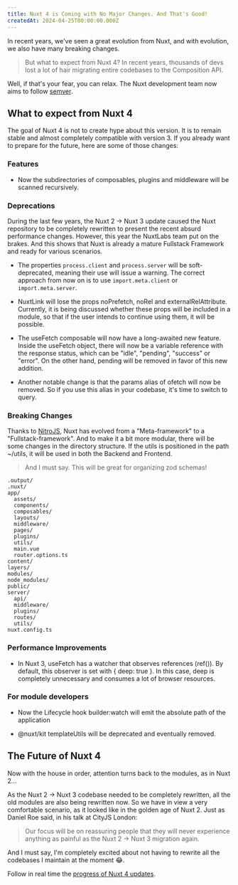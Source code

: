 ```yaml
---
title: Nuxt 4 is Coming with No Major Changes. And That's Good!
createdAt: 2024-04-25T00:00:00.000Z
---
```


In recent years, we've seen a great evolution from Nuxt, and with evolution, we also have many breaking changes.

> But what to expect from Nuxt 4? In recent years, thousands of devs lost a lot of hair migrating entire codebases to the Composition API.

Well, if that's your fear, you can relax. The Nuxt development team now aims to follow [semver](https://semver.org/).

## What to expect from Nuxt 4

The goal of Nuxt 4 is not to create hype about this version. It is to remain stable and almost completely compatible with version 3. If you already want to prepare for the future, here are some of those changes:

### Features

- Now the subdirectories of composables, plugins and middleware will be scanned recursively.

### Deprecations

During the last few years, the Nuxt 2 → Nuxt 3 update caused the Nuxt repository to be completely rewritten to present the recent absurd performance changes. However, this year the NuxtLabs team put on the brakes. And this shows that Nuxt is already a mature Fullstack Framework and ready for various scenarios.

- The properties `process.client` and `process.server` will be soft\-deprecated, meaning their use will issue a warning. The correct approach from now on is to use `import.meta.client` or `import.meta.server`.

* NuxtLink will lose the props noPrefetch, noRel and externalRelAttribute. Currently, it is being discussed whether these props will be included in a module, so that if the user intends to continue using them, it will be possible.

* The useFetch composable will now have a long-awaited new feature. Inside the useFetch object, there will now be a variable reference with the response status, which can be "idle", "pending", "success" or "error". On the other hand, pending will be removed in favor of this new addition.

* Another notable change is that the params alias of ofetch will now be removed. So if you use this alias in your codebase, it's time to switch to query.

### Breaking Changes

Thanks to [NitroJS](https://nitro.unjs.io/), Nuxt has evolved from a "Meta-framework" to a "Fullstack-framework". And to make it a bit more modular, there will be some changes in the directory structure. If the utils is positioned in the path ~/utils, it will be used in both the Backend and Frontend.

> And I must say. This will be great for organizing zod schemas!

```
.output/
.nuxt/
app/
  assets/
  components/
  composables/
  layouts/
  middleware/
  pages/
  plugins/
  utils/
  main.vue
  router.options.ts
content/
layers/
modules/
node_modules/
public/
server/
  api/
  middleware/
  plugins/
  routes/
  utils/
nuxt.config.ts
```

### Performance Improvements

- In Nuxt 3, useFetch has a watcher that observes references (ref()). By default, this observer is set with { deep: true }. In this case, deep is completely unnecessary and consumes a lot of browser resources.

### For module developers

- Now the Lifecycle hook builder:watch will emit the absolute path of the application

* @nuxt/kit templateUtils will be deprecated and eventually removed.

## The Future of Nuxt 4

Now with the house in order, attention turns back to the modules, as in Nuxt 2...

As the Nuxt 2 → Nuxt 3 codebase needed to be completely rewritten, all the old modules are also being rewritten now. So we have in view a very comfortable scenario, as it looked like in the golden age of Nuxt 2. Just as Daniel Roe said, in his talk at CityJS London:

> Our focus will be on reassuring people that they will never experience anything as painful as the Nuxt 2 → Nuxt 3 migration again.

And I must say, I'm completely excited about not having to rewrite all the codebases I maintain at the moment 😂.

Follow in real time the [progress of Nuxt 4 updates](https://github.com/nuxt/nuxt/issues?q=is%3Aopen+is%3Aissue+milestone%3A4.0).
